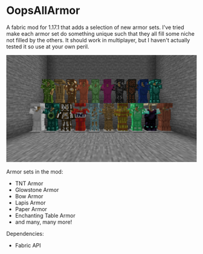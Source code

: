 # OopsAllArmor
A fabric mod for 1.17.1 that adds a selection of new armor sets. I've tried make each armor set do something unique such that they all fill some niche not filled by the others. It should work in multiplayer, but I haven't actually tested it so use at your own peril.

![Alt enter](images/showcase.png?raw=true)

Armor sets in the mod:
* TNT Armor
* Glowstone Armor
* Bow Armor
* Lapis Armor
* Paper Armor
* Enchanting Table Armor
* and many, many more!

Dependencies:
* Fabric API
